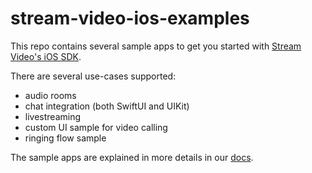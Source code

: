 # stream-video-ios-examples

This repo contains several sample apps to get you started with [Stream Video's iOS SDK](https://github.com/GetStream/stream-video-swift).

There are several use-cases supported:
- audio rooms
- chat integration (both SwiftUI and UIKit)
- livestreaming
- custom UI sample for video calling
- ringing flow sample

The sample apps are explained in more details in our [docs](https://getstream.io/video/docs/ios/). 
